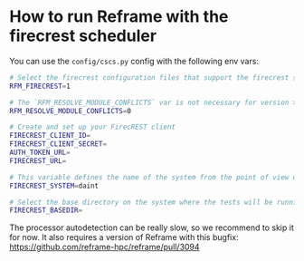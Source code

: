 # How to run Reframe with the firecrest scheduler

You can use the `config/cscs.py` config with the following env vars:
```bash
# Select the firecrest configuration files that support the firecrest scheduler
RFM_FIRECREST=1

# The `RFM_RESOLVE_MODULE_CONFLICTS` var is not necessary for version >=4.6. Bugfix https://github.com/reframe-hpc/reframe/pull/3093
RFM_RESOLVE_MODULE_CONFLICTS=0

# Create and set up your FirecREST client
FIRECREST_CLIENT_ID=
FIRECREST_CLIENT_SECRET=
AUTH_TOKEN_URL=
FIRECREST_URL=

# This variable defines the name of the system from the point of view of FirecREST
FIRECREST_SYSTEM=daint

# Select the base directory on the system where the tests will be running from
FIRECREST_BASEDIR=
```

The processor autodetection can be really slow, so we recommend to skip it for now. It also requires a version of Reframe with this bugfix: https://github.com/reframe-hpc/reframe/pull/3094
